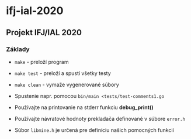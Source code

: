# ifj-ial-2020

## Projekt IFJ/IAL 2020

### Základy

- `make` - preloží program
- `make test` - preloží a spustí všetky testy
- `make clean` - vymaže vygenerované súbory

- Spustenie napr. pomocou `bin/main <tests/test-comments1.go`
- Používajte na printovanie na stderr funkciu **debug_print()**
- Používajte návratové hodnoty prekladača definované v súbore `error.h` 
- Súbor `libmine.h` je určená pre definíciu našich pomocných funkcií
